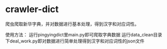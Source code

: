 # crawler-dict
爬虫爬取新华字典，并对数据进行基本处理，得到汉字和对应词性。

使用方法：
运行pingyingdict里main.py即可爬取字典数据
运行data_clean目录下deal_work.py即对数据进行简单处理得到汉字和对应词性的json文件
